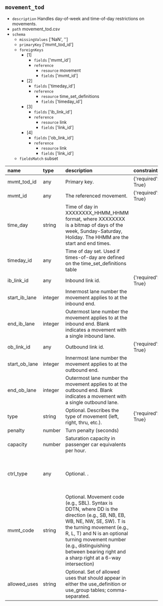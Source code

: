 ## `movement_tod`
  - `description` Handles day-of-week and time-of-day restrictions on movements.
  - `path` movement_tod.csv
  - `schema`
      - `missingValues` ['NaN', '']
    - `primaryKey` ['mvmt_tod_id']
    - `foreignKeys`
      - [1]
        - `fields` ['mvmt_id']
        - `reference`
          - `resource` movement
          - `fields` ['mvmt_id']
      - [2]
        - `fields` ['timeday_id']
        - `reference`
          - `resource` time_set_definitions
          - `fields` ['timeday_id']
      - [3]
        - `fields` ['ib_link_id']
        - `reference`
          - `resource` link
          - `fields` ['link_id']
      - [4]
        - `fields` ['ob_link_id']
        - `reference`
          - `resource` link
          - `fields` ['link_id']
    - `fieldsMatch` subset
  
| name          | type    | description                                                                                                                                                                                                                                                                                           | constraints        | categories                                                                                |
|:--------------|:--------|:------------------------------------------------------------------------------------------------------------------------------------------------------------------------------------------------------------------------------------------------------------------------------------------------------|:-------------------|:------------------------------------------------------------------------------------------|
| mvmt_tod_id   | any     | Primary key.                                                                                                                                                                                                                                                                                          | {'required': True} |                                                                                           |
| mvmt_id       | any     | The referenced movement.                                                                                                                                                                                                                                                                              | {'required': True} |                                                                                           |
| time_day      | string  | Time of day in XXXXXXXX_HHMM_HHMM format, where XXXXXXXX is a bitmap of days of the week, Sunday-Saturday, Holiday. The HHMM are the start and end times.                                                                                                                                             |                    |                                                                                           |
| timeday_id    | any     | Time of day set. Used if times-of-day are defined on the time_set_definitions table                                                                                                                                                                                                                   |                    |                                                                                           |
| ib_link_id    | any     | Inbound link id.                                                                                                                                                                                                                                                                                      | {'required': True} |                                                                                           |
| start_ib_lane | integer | Innermost lane number the movement applies to at the inbound end.                                                                                                                                                                                                                                     |                    |                                                                                           |
| end_ib_lane   | integer | Outermost lane number the movement applies to at the inbound end. Blank indicates a movement with a single inbound lane.                                                                                                                                                                              |                    |                                                                                           |
| ob_link_id    | any     | Outbound link id.                                                                                                                                                                                                                                                                                     | {'required': True} |                                                                                           |
| start_ob_lane | integer | Innermost lane number the movement applies to at the outbound end.                                                                                                                                                                                                                                    |                    |                                                                                           |
| end_ob_lane   | integer | Outermost lane number the movement applies to at the outbound end. Blank indicates a movement with a single outbound lane.                                                                                                                                                                            |                    |                                                                                           |
| type          | string  | Optional. Describes the type of movement (left, right, thru, etc.).                                                                                                                                                                                                                                   | {'required': True} | ['left', 'right', 'uturn', 'thru', 'merge']                                               |
| penalty       | number  | Turn penalty (seconds)                                                                                                                                                                                                                                                                                |                    |                                                                                           |
| capacity      | number  | Saturation capacity in passenger car equivalents per hour.                                                                                                                                                                                                                                            |                    |                                                                                           |
| ctrl_type     | any     | Optional. .                                                                                                                                                                                                                                                                                           |                    | ['no_control', 'yield', 'stop', 'stop_2_way', 'stop_4_way', 'signal_with_RTOR', 'signal'] |
| mvmt_code     | string  | Optional. Movement code (e.g., SBL).  Syntax is DDTN, where DD is the direction (e.g., SB, NB, EB, WB, NE, NW, SE, SW). T is the turning movement (e.g., R, L, T) and N is an optional turning movement number (e.g., distinguishing between bearing right and a sharp right at a 6-way intersection) |                    |                                                                                           |
| allowed_uses  | string  | Optional. Set of allowed uses that should appear in either the use_definition or use_group tables; comma-separated.                                                                                                                                                                                   |                    |                                                                                           |
